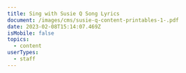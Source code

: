 ```yaml
---
title: Sing with Susie Q Song Lyrics
document: /images/cms/susie-q-content-printables-1-.pdf
date: 2023-02-08T15:14:07.469Z
isMobile: false
topics:
  - content
userTypes:
  - staff
---
```

